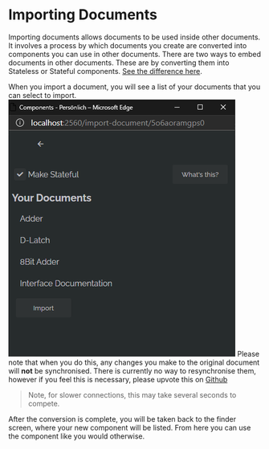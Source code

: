 # Importing Documents

Importing documents allows documents to be used inside other documents. It involves a process by which documents you
create are converted into components you can use in other documents. There are two ways to embed documents in other
documents. These are by converting them into Stateless or Stateful
components. [See the difference here](/wiki/%2FLogicX%2Fstatefull-vs-stateless.md).

When you import a document, you will see a list of your documents that you can select to
import. ![Import Documents](/res/importer.png)
Please note that when you do this, any changes you make to the original document will **not** be synchronised. There is
currently no way to resynchronise them, however if you feel this is necessary, please upvote this
on [Github](https://github.com/J-Cake/Logic/discussions/categories/ideas)

> Note, for slower connections, this may take several seconds to compete.

After the conversion is complete, you will be taken back to the finder screen, where your new component will be listed.
From here you can use the component like you would otherwise. 